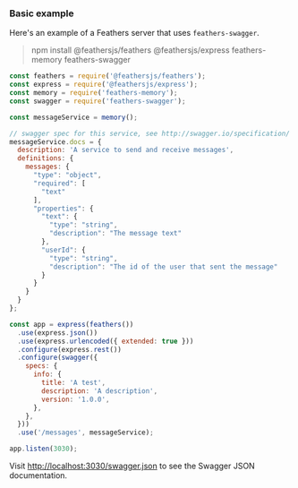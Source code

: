 ### Basic example <!-- {docsify-ignore} -->

Here's an example of a Feathers server that uses `feathers-swagger`.

> npm install @feathersjs/feathers @feathersjs/express feathers-memory feathers-swagger

```js
const feathers = require('@feathersjs/feathers');
const express = require('@feathersjs/express');
const memory = require('feathers-memory');
const swagger = require('feathers-swagger');

const messageService = memory();

// swagger spec for this service, see http://swagger.io/specification/
messageService.docs = {
  description: 'A service to send and receive messages',
  definitions: {
    messages: {
      "type": "object",
      "required": [
        "text"
      ],
      "properties": {
        "text": {
          "type": "string",
          "description": "The message text"
        },
        "userId": {
          "type": "string",
          "description": "The id of the user that sent the message"
        }
      }
    }
  }
};

const app = express(feathers())
  .use(express.json())
  .use(express.urlencoded({ extended: true }))
  .configure(express.rest())
  .configure(swagger({
    specs: {
      info: {
        title: 'A test',
        description: 'A description',
        version: '1.0.0',
      },
    },
  }))
  .use('/messages', messageService);

app.listen(3030);
```

Visit <http://localhost:3030/swagger.json> to see the Swagger JSON documentation.
